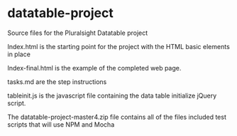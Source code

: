 # datatable-project
Source files for the Pluralsight Datatable project

Index.html is the starting point for the project with the HTML basic elements in place

Index-final.html is the example of the completed web page.

tasks.md are the step instructions

tableinit.js is the javascript file containing the data table initialize jQuery script.

The datatable-project-master4.zip file contains all of the files included test scripts that will use NPM and Mocha

